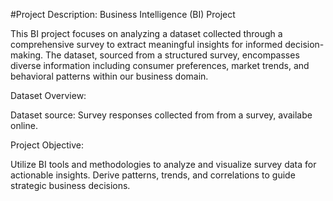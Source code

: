 #Project Description: Business Intelligence (BI) Project

This BI project focuses on analyzing a dataset collected through a comprehensive survey to extract meaningful insights for informed decision-making. The dataset, sourced from a structured survey, encompasses diverse information including consumer preferences, market trends, and behavioral patterns within our business domain.

Dataset Overview:

Dataset source: Survey responses collected from from a survey, availabe online.

Project Objective:

Utilize BI tools and methodologies to analyze and visualize survey data for actionable insights.
Derive patterns, trends, and correlations to guide strategic business decisions.

